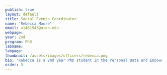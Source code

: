 ```yaml
---
publish: true
layout: default
title: Social Events Coordinator
name: "Rebecca Moore"
email: u1461543@utah.edu
webpage: 
year: 2nd
program: PhD 
labname: 
labpage:
thumbnail: /assets/images/officers/rebecca.png
bio: "Rebecca is a 2nd year PhD student in the Personal Data and Empowerment Lab under Prof. Jason Wiese. Her research centers around accessible technology for persons with disabilities. Outside of work, she enjoys crocheting, walking her dogs and hiking in millcreek canyon"
order: 5
---
```

